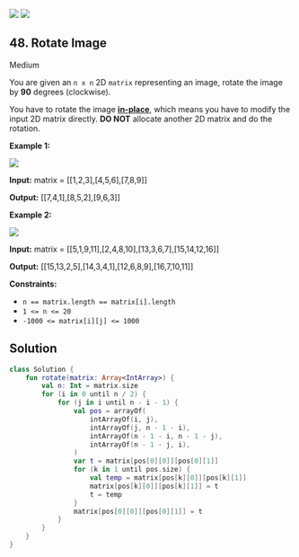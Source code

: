 [![](https://img.shields.io/github/stars/javadev/LeetCode-in-All?label=Stars&style=flat-square)](https://github.com/javadev/LeetCode-in-All)
[![](https://img.shields.io/github/forks/javadev/LeetCode-in-All?label=Fork%20me%20on%20GitHub%20&style=flat-square)](https://github.com/javadev/LeetCode-in-All/fork)

## 48\. Rotate Image

Medium

You are given an `n x n` 2D `matrix` representing an image, rotate the image by **90** degrees (clockwise).

You have to rotate the image [**in-place**](https://en.wikipedia.org/wiki/In-place_algorithm), which means you have to modify the input 2D matrix directly. **DO NOT** allocate another 2D matrix and do the rotation.

**Example 1:**

![](https://assets.leetcode.com/uploads/2020/08/28/mat1.jpg)

**Input:** matrix = \[\[1,2,3],[4,5,6],[7,8,9]]

**Output:** [[7,4,1],[8,5,2],[9,6,3]]

**Example 2:**

![](https://assets.leetcode.com/uploads/2020/08/28/mat2.jpg)

**Input:** matrix = \[\[5,1,9,11],[2,4,8,10],[13,3,6,7],[15,14,12,16]]

**Output:** [[15,13,2,5],[14,3,4,1],[12,6,8,9],[16,7,10,11]]

**Constraints:**

*   `n == matrix.length == matrix[i].length`
*   `1 <= n <= 20`
*   `-1000 <= matrix[i][j] <= 1000`

## Solution

```kotlin
class Solution {
    fun rotate(matrix: Array<IntArray>) {
        val n: Int = matrix.size
        for (i in 0 until n / 2) {
            for (j in i until n - i - 1) {
                val pos = arrayOf(
                    intArrayOf(i, j),
                    intArrayOf(j, n - 1 - i),
                    intArrayOf(n - 1 - i, n - 1 - j),
                    intArrayOf(n - 1 - j, i),
                )
                var t = matrix[pos[0][0]][pos[0][1]]
                for (k in 1 until pos.size) {
                    val temp = matrix[pos[k][0]][pos[k][1]]
                    matrix[pos[k][0]][pos[k][1]] = t
                    t = temp
                }
                matrix[pos[0][0]][pos[0][1]] = t
            }
        }
    }
}
```